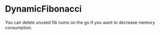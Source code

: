 # DynamicFibonacci
You can delete unused fib nums on the go if you want to decrease memory consumption.

